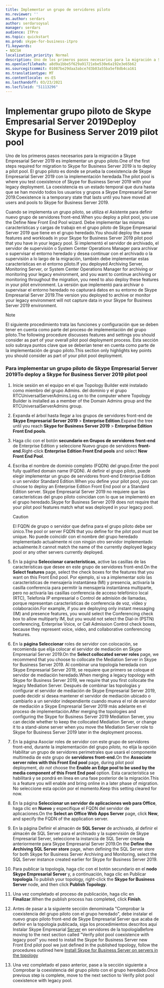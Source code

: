 ```yaml
---
title: Implementar un grupo de servidores piloto
ms.reviewer: ''
ms.author: serdars
author: serdarsoysal
manager: serdars
audience: ITPro
ms.topic: quickstart
ms.prod: skype-for-business-itpro
f1.keywords:
- NOCSH
localization_priority: Normal
description: Uno de los primeros pasos necesarios para la migración a Skype Empresarial Server 2019 es implementar un grupo piloto. El grupo piloto es donde se prueba la coexistencia de Skype Empresarial Server 2019 con la implementación heredada. La coexistencia es un estado temporal que dura hasta que se han movido todos los usuarios y grupos a Skype Empresarial Server 2019.
ms.openlocfilehash: a8d9a1bbe5f629a91721ebe530e6a192e3e65b62
ms.sourcegitcommit: 01087be29daa3abce7d3b03a55ba5ef8db4ca161
ms.translationtype: MT
ms.contentlocale: es-ES
ms.lasthandoff: 03/23/2021
ms.locfileid: "51113296"
---
```

# <a name="deploy-skype-for-business-server-2019-pilot-pool"></a><span data-ttu-id="71ecd-105">Implementar grupo piloto de Skype Empresarial Server 2019</span><span class="sxs-lookup"><span data-stu-id="71ecd-105">Deploy Skype for Business Server 2019 pilot pool</span></span>

<span data-ttu-id="71ecd-106">Uno de los primeros pasos necesarios para la migración a Skype Empresarial Server 2019 es implementar un grupo piloto.</span><span class="sxs-lookup"><span data-stu-id="71ecd-106">One of the first steps required for migration to Skype for Business Server 2019 is to deploy a pilot pool.</span></span> <span data-ttu-id="71ecd-107">El grupo piloto es donde se prueba la coexistencia de Skype Empresarial Server 2019 con la implementación heredada.</span><span class="sxs-lookup"><span data-stu-id="71ecd-107">The pilot pool is where you test coexistence of Skype for Business Server 2019 with your legacy deployment.</span></span> <span data-ttu-id="71ecd-108">La coexistencia es un estado temporal que dura hasta que se han movido todos los usuarios y grupos a Skype Empresarial Server 2019.</span><span class="sxs-lookup"><span data-stu-id="71ecd-108">Coexistence is a temporary state that lasts until you have moved all users and pools to Skype for Business Server 2019.</span></span> 
  
<span data-ttu-id="71ecd-109">Cuando se implementa un grupo piloto, se utiliza el Asistente para definir nuevo grupo de servidores front-end.</span><span class="sxs-lookup"><span data-stu-id="71ecd-109">When you deploy a pilot pool, you use the Define New Front End Pool wizard.</span></span> <span data-ttu-id="71ecd-110">Debe implementar las mismas características y cargas de trabajo en el grupo piloto de Skype Empresarial Server 2019 que tiene en el grupo heredado.</span><span class="sxs-lookup"><span data-stu-id="71ecd-110">You should deploy the same features and workloads in your Skype for Business Server 2019 pilot pool that you have in your legacy pool.</span></span> <span data-ttu-id="71ecd-111">Si implementó el servidor de archivado, el servidor de supervisión o System Center Operations Manager para archivar o supervisar el entorno heredado y desea continuar con el archivado o la supervisión a lo largo de la migración, también debe implementar estas características en el entorno piloto.</span><span class="sxs-lookup"><span data-stu-id="71ecd-111">If you deployed Archiving Server, Monitoring Server, or System Center Operations Manager for archiving or monitoring your legacy environment, and you want to continue archiving or monitoring throughout the migration, you need to also deploy these features in your pilot environment.</span></span> <span data-ttu-id="71ecd-112">La versión que implementó para archivar o supervisar el entorno heredado no capturará datos en su entorno de Skype Empresarial Server 2019.</span><span class="sxs-lookup"><span data-stu-id="71ecd-112">The version you deployed to archive or monitor your legacy environment will not capture data in your Skype for Business Server 2019 environment.</span></span> 
  
> [!NOTE]
> <span data-ttu-id="71ecd-113">El siguiente procedimiento trata las funciones y configuración que se deben tener en cuenta como parte del proceso de implementación del grupo piloto.</span><span class="sxs-lookup"><span data-stu-id="71ecd-113">The following procedure discusses features and settings you should consider as part of your overall pilot pool deployment process.</span></span> <span data-ttu-id="71ecd-114">Esta sección solo subraya puntos clave que se deberían tener en cuenta como parte de la implementación de grupo piloto.</span><span class="sxs-lookup"><span data-stu-id="71ecd-114">This section only highlights key points you should consider as part of your pilot pool deployment.</span></span> <!-- For detailed steps, refer to the 
 [Deploying Skype for Business Server 2019](../deployment/deploying-lync-server-2013/deploying-lync-server-2013.md) deployment guide.  -->
  
### <a name="to-deploy-a-skype-for-business-server-2019-pilot-pool"></a><span data-ttu-id="71ecd-115">Para implementar un grupo piloto de Skype Empresarial Server 2019</span><span class="sxs-lookup"><span data-stu-id="71ecd-115">To deploy a Skype for Business Server 2019 pilot pool</span></span>

1. <span data-ttu-id="71ecd-116">Inicie sesión en el equipo en el que Topology Builder esté instalado como miembro del grupo Admins. del dominio y el grupo RTCUniversalServerAdmins.</span><span class="sxs-lookup"><span data-stu-id="71ecd-116">Log on to the computer where Topology Builder is installed as a member of the Domain Admins group and the RTCUniversalServerAdmins group.</span></span>
    
2. <span data-ttu-id="71ecd-117">Expanda el árbol hasta llegar a los grupos de servidores front-end de **Skype Empresarial Server 2019**  >  **Enterprise Edition**.</span><span class="sxs-lookup"><span data-stu-id="71ecd-117">Expand the tree until you reach **Skype for Business Server 2019** > **Enterprise Edition Front End pools**.</span></span>
    
3. <span data-ttu-id="71ecd-118">Haga clic con el botón **secundario en Grupos de servidores front-end** de Enterprise Edition y seleccione Nuevo grupo de servidores **front-end**.</span><span class="sxs-lookup"><span data-stu-id="71ecd-118">Right-click **Enterprise Edition Front End pools** and select **New Front End Pool**.</span></span>
  
4. <span data-ttu-id="71ecd-119">Escriba el nombre de dominio completo (FQDN) del grupo.</span><span class="sxs-lookup"><span data-stu-id="71ecd-119">Enter the pool fully qualified domain name (FQDN).</span></span> <span data-ttu-id="71ecd-120">Al definir el grupo piloto, puede elegir implementar un grupo de servidores front-end Enterprise Edition o un servidor Standard Edition.</span><span class="sxs-lookup"><span data-stu-id="71ecd-120">When you define your pilot pool, you can choose to deploy an Enterprise Edition Front End pool or a Standard Edition server.</span></span> <span data-ttu-id="71ecd-121">Skype Empresarial Server 2019 no requiere que las características del grupo piloto coincidan con lo que se implementó en el grupo heredado.</span><span class="sxs-lookup"><span data-stu-id="71ecd-121">Skype for Business Server 2019 does not require that your pilot pool features match what was deployed in your legacy pool.</span></span>
    
    > [!CAUTION]
    > <span data-ttu-id="71ecd-122">El FQDN de grupo o servidor que defina para el grupo piloto debe ser único.</span><span class="sxs-lookup"><span data-stu-id="71ecd-122">The pool or server FQDN that you define for the pilot pool must be unique.</span></span> <span data-ttu-id="71ecd-123">No puede coincidir con el nombre del grupo heredado implementado actualmente ni con ningún otro servidor implementado actualmente.</span><span class="sxs-lookup"><span data-stu-id="71ecd-123">It cannot match the name of the currently deployed legacy pool or any other servers currently deployed.</span></span> 
  
5. <span data-ttu-id="71ecd-124">En la página **Seleccionar características**, active las casillas de las características que desee en este grupo de servidores front-end.</span><span class="sxs-lookup"><span data-stu-id="71ecd-124">On the **Select features** page, select the check boxes for the features that you want on this Front End pool.</span></span> <span data-ttu-id="71ecd-125">Por ejemplo, si va a implementar solo las características de mensajería instantánea (MI) y presencia, activaría la casilla conferencia para permitir la mensajería instantánea multiparte, pero no activaría las casillas conferencia de acceso telefónico local (RTC), Telefonía IP empresarial o Control de admisión de llamadas, porque representan características de conferencia de voz, vídeo y colaboración.</span><span class="sxs-lookup"><span data-stu-id="71ecd-125">For example, if you are deploying only instant messaging (IM) and presence features, you would select the Conferencing check box to allow multiparty IM, but you would not select the Dial-in (PSTN) conferencing, Enterprise Voice, or Call Admission Control check boxes, because they represent voice, video, and collaborative conferencing features.</span></span> <!-- For additional information on selecting features, see 
 [Define and configure a Front End pool or Standard Edition server in Skype for Business Server 2019](../deployment/deploying-lync-server-2013/define-and-configure-a-front-end-pool-or-standard-edition-server.md) in the Deployment documentation.  -->
  
6. <span data-ttu-id="71ecd-126">En la **página Seleccionar** roles de servidor con colocación, se recomienda que elija colocar el servidor de mediación en Skype Empresarial Server 2019.</span><span class="sxs-lookup"><span data-stu-id="71ecd-126">On the **Select collocated server roles** page, we recommend that you choose to collocate the Mediation Server in Skype for Business Server 2019.</span></span> <span data-ttu-id="71ecd-127">Al combinar una topología heredada con Skype Empresarial Server 2019, se requiere que primero se coloque el servidor de mediación heredado.</span><span class="sxs-lookup"><span data-stu-id="71ecd-127">When merging a legacy topology with Skype for Business Server 2019, we require that you first collocate the legacy Mediation Server.</span></span> <span data-ttu-id="71ecd-128">Después de combinar las topologías y configurar el servidor de mediación de Skype Empresarial Server 2019, puede decidir si desea mantener el servidor de mediación ubicado o cambiarlo a un servidor independiente cuando mueva el rol de servidor de mediación a Skype Empresarial Server 2019 más adelante en el proceso de implementación.</span><span class="sxs-lookup"><span data-stu-id="71ecd-128">After merging the topologies and configuring the Skype for Business Server 2019 Mediation Server, you can decide whether to keep the collocated Mediation Server, or change it to a stand-alone server when you move the Mediation Server role to Skype for Business Server 2019 later in the deployment process.</span></span> 
   
7. <span data-ttu-id="71ecd-129">En  la página Asociar roles de servidor con este grupo de servidores front-end, durante la implementación del grupo *piloto,* no elija la opción Habilitar un grupo de servidores perimetrales que usará el componente multimedia de este grupo de **servidores front-end.**</span><span class="sxs-lookup"><span data-stu-id="71ecd-129">On the **Associate server roles with this Front End pool** page, during pilot pool deployment, *do not* choose the **Enable an Edge pool to be used by the media component of this Front End pool** option.</span></span> <span data-ttu-id="71ecd-130">Esta característica se habilitará y se pondrá en línea en una fase posterior de la migración.</span><span class="sxs-lookup"><span data-stu-id="71ecd-130">This is a feature you will enable and bring online in a later phase of migration.</span></span> <span data-ttu-id="71ecd-131">No seleccione esta opción por el momento.</span><span class="sxs-lookup"><span data-stu-id="71ecd-131">Keep this setting cleared for now.</span></span> 
  
8. <span data-ttu-id="71ecd-132">En la página **Seleccionar un servidor de aplicaciones web para Office**, haga clic en **Nuevo** y especifique el FQDN del servidor de aplicaciones.</span><span class="sxs-lookup"><span data-stu-id="71ecd-132">On the **Select an Office Web Apps Server** page, click **New**, and specify the FQDN of the application server.</span></span>
  
9. <span data-ttu-id="71ecd-133">En la página Definir el almacén de **SQL Server** de archivado, al definir el almacén de SQL Server para el archivado y la supervisión de Skype Empresarial Server, seleccione la instancia de SQL Server creada anteriormente para Skype Empresarial Server 2019.</span><span class="sxs-lookup"><span data-stu-id="71ecd-133">On the **Define the Archiving SQL Server store** page, when defining the SQL Server store for both Skype for Business Server Archiving and Monitoring, select the SQL Server instance created earlier for Skype for Business Server 2019.</span></span> 
  
10. <span data-ttu-id="71ecd-134">Para publicar la topología, haga clic con el botón secundario en el **nodo Skype Empresarial Server** y, a continuación, haga clic en Publicar **topología**.</span><span class="sxs-lookup"><span data-stu-id="71ecd-134">To publish your topology, right-click the **Skype for Business Server** node, and then click **Publish Topology**.</span></span>
  
11. <span data-ttu-id="71ecd-135">Una vez completado el proceso de publicación, haga clic en **Finalizar**.</span><span class="sxs-lookup"><span data-stu-id="71ecd-135">When the publish process has completed, click **Finish**.</span></span>

12. <span data-ttu-id="71ecd-136">Antes de pasar a la siguiente sección denominada "Comprobar la coexistencia del grupo piloto con el grupo heredado", debe instalar el nuevo grupo piloto front-end de Skype Empresarial Server que acaba de definir en la topología publicada, siga los procedimientos descritos aquí Instalar Skype Empresarial [Server](../../SfbServer/deploy/install/install-skype-for-business-server.md) en servidores de la topología</span><span class="sxs-lookup"><span data-stu-id="71ecd-136">Before moving to the next section called "Verify pilot pool coexistence with legacy pool" you need to install the Skype for Business Server new Front End pilot pool we just defined in the published topology, follow the procedures outlined here [Install Skype for Business Server on servers in the topology](../../SfbServer/deploy/install/install-skype-for-business-server.md)</span></span>

13. <span data-ttu-id="71ecd-137">Una vez completado el paso anterior, pase a la sección siguiente a Comprobar la coexistencia del grupo piloto con el grupo heredado.</span><span class="sxs-lookup"><span data-stu-id="71ecd-137">Once previous step is complete, move to the next section to Verify pilot pool coexistence with legacy pool.</span></span>
    
<!-- To install a local copy of the configuration store and start the required services, see 
[Setting up Front End Servers and Front End pools for Skype for Business Server 2019](../deployment/deploying-lync-server-2013/setting-up-front-end-servers-and-front-end-pools.md) in the Deployment documentation.  -->
